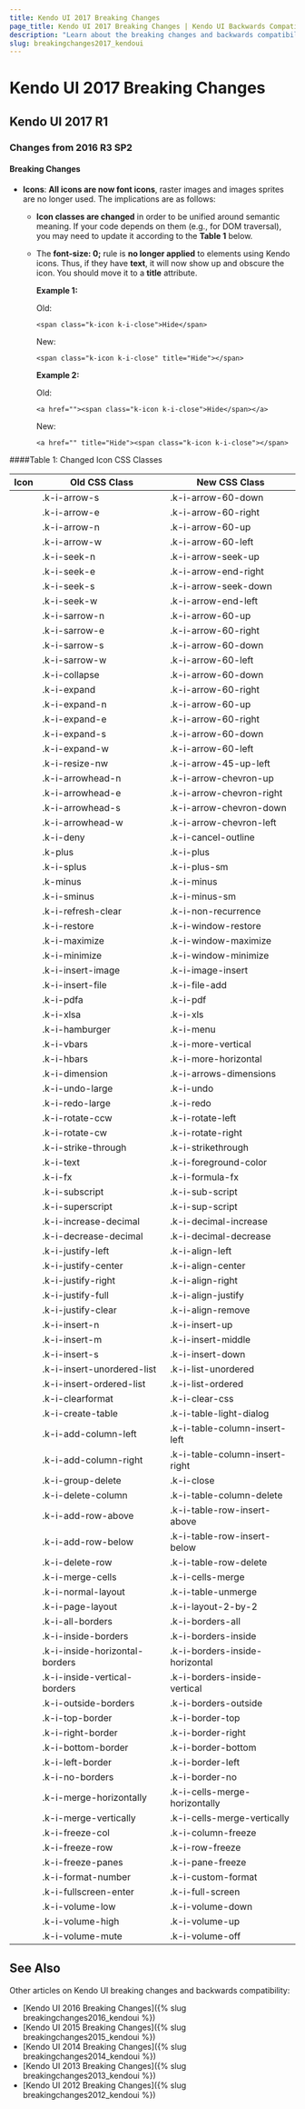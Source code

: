 ```yaml
---
title: Kendo UI 2017 Breaking Changes
page_title: Kendo UI 2017 Breaking Changes | Kendo UI Backwards Compatibility
description: "Learn about the breaking changes and backwards compatibility released by Kendo UI in 2017."
slug: breakingchanges2017_kendoui
---
```


# Kendo UI 2017 Breaking Changes

## Kendo UI 2017 R1

### Changes from 2016 R3 SP2

#### Breaking Changes

* **Icons**: **All icons are now font icons**, raster images and images sprites are no longer used. The implications are as follows:
	* **Icon classes are changed** in order to be unified around semantic meaning. If your code depends on them (e.g., for DOM traversal), you may need to update it according to the **Table 1** below.
	* The **font-size: 0;** rule is **no longer applied** to elements using Kendo icons. Thus, if they have **text**, it will now show up and obscure the icon. You should move it to a **title** attribute.
	
		**Example 1:**
		
		Old:

		````
		<span class="k-icon k-i-close">Hide</span> 
		````

		New:

		````
		<span class="k-icon k-i-close" title="Hide"></span>
		````

		**Example 2:**
		
		Old:

		````
		<a href=""><span class="k-icon k-i-close">Hide</span></a>
		````

		New:

		````
		<a href="" title="Hide"><span class="k-icon k-i-close"></span>
		````

####Table 1: Changed Icon CSS Classes

<table class="obsolete-classes">
        <thead>
            <tr>
                <th>Icon</th><th>Old CSS Class</th><th>New CSS Class</th>
            </tr>
        </thead>
        <tbody>
            <tr><td class="ref-icon"><span class="k-icon k-i-arrow-60-down"></span></td><td class="old-class">.k-i-arrow-s</td><td class="new-class">.k-i-arrow-60-down</td></tr>
            <tr><td class="ref-icon"><span class="k-icon k-i-arrow-60-right"></span></td><td class="old-class">.k-i-arrow-e</td><td class="new-class">.k-i-arrow-60-right</td></tr>
            <tr><td class="ref-icon"><span class="k-icon k-i-arrow-60-up"></span></td><td class="old-class">.k-i-arrow-n</td><td class="new-class">.k-i-arrow-60-up</td></tr>
            <tr><td class="ref-icon"><span class="k-icon k-i-arrow-60-left"></span></td><td class="old-class">.k-i-arrow-w</td><td class="new-class">.k-i-arrow-60-left</td></tr>
            <tr><td class="ref-icon"><span class="k-icon k-i-arrow-seek-up"></span></td><td class="old-class">.k-i-seek-n</td><td class="new-class">.k-i-arrow-seek-up</td></tr>
            <tr><td class="ref-icon"><span class="k-icon k-i-arrow-end-right"></span></td><td class="old-class">.k-i-seek-e</td><td class="new-class">.k-i-arrow-end-right</td></tr>
            <tr><td class="ref-icon"><span class="k-icon k-i-arrow-seek-down"></span></td><td class="old-class">.k-i-seek-s</td><td class="new-class">.k-i-arrow-seek-down</td></tr>
            <tr><td class="ref-icon"><span class="k-icon k-i-arrow-end-left"></span></td><td class="old-class">.k-i-seek-w</td><td class="new-class">.k-i-arrow-end-left</td></tr>
            <tr><td class="ref-icon"><span class="k-icon k-i-arrow-60-up"></span></td><td class="old-class">.k-i-sarrow-n</td><td class="new-class">.k-i-arrow-60-up</td></tr>
            <tr><td class="ref-icon"><span class="k-icon k-i-arrow-60-right"></span></td><td class="old-class">.k-i-sarrow-e</td><td class="new-class">.k-i-arrow-60-right</td></tr>
            <tr><td class="ref-icon"><span class="k-icon k-i-arrow-60-down"></span></td><td class="old-class">.k-i-sarrow-s</td><td class="new-class">.k-i-arrow-60-down</td></tr>
            <tr><td class="ref-icon"><span class="k-icon k-i-arrow-60-left"></span></td><td class="old-class">.k-i-sarrow-w</td><td class="new-class">.k-i-arrow-60-left</td></tr>
            <tr><td class="ref-icon"><span class="k-icon k-i-arrow-60-down"></span></td><td class="old-class">.k-i-collapse</td><td class="new-class">.k-i-arrow-60-down</td></tr>
            <tr><td class="ref-icon"><span class="k-icon k-i-arrow-60-right"></span></td><td class="old-class">.k-i-expand</td><td class="new-class">.k-i-arrow-60-right</td></tr>
            <tr><td class="ref-icon"><span class="k-icon k-i-arrow-60-up"></span></td><td class="old-class">.k-i-expand-n</td><td class="new-class">.k-i-arrow-60-up</td></tr>
            <tr><td class="ref-icon"><span class="k-icon k-i-arrow-60-right"></span></td><td class="old-class">.k-i-expand-e</td><td class="new-class">.k-i-arrow-60-right</td></tr>
            <tr><td class="ref-icon"><span class="k-icon k-i-arrow-60-down"></span></td><td class="old-class">.k-i-expand-s</td><td class="new-class">.k-i-arrow-60-down</td></tr>
            <tr><td class="ref-icon"><span class="k-icon k-i-arrow-60-left"></span></td><td class="old-class">.k-i-expand-w</td><td class="new-class">.k-i-arrow-60-left</td></tr>
            <tr><td class="ref-icon"><span class="k-icon k-i-arrow-45-up-left"></span></td><td class="old-class">.k-i-resize-nw</td><td class="new-class">.k-i-arrow-45-up-left</td></tr>
            <tr><td class="ref-icon"><span class="k-icon k-i-arrow-chevron-up"></span></td><td class="old-class">.k-i-arrowhead-n</td><td class="new-class">.k-i-arrow-chevron-up</td></tr>
            <tr><td class="ref-icon"><span class="k-icon k-i-arrow-chevron-right"></span></td><td class="old-class">.k-i-arrowhead-e</td><td class="new-class">.k-i-arrow-chevron-right</td></tr>
            <tr><td class="ref-icon"><span class="k-icon k-i-arrow-chevron-down"></span></td><td class="old-class">.k-i-arrowhead-s</td><td class="new-class">.k-i-arrow-chevron-down</td></tr>
            <tr><td class="ref-icon"><span class="k-icon k-i-arrow-chevron-left"></span></td><td class="old-class">.k-i-arrowhead-w</td><td class="new-class">.k-i-arrow-chevron-left</td></tr>
            <tr><td class="ref-icon"><span class="k-icon k-i-cancel-outline"></span></td><td class="old-class">.k-i-deny</td><td class="new-class">.k-i-cancel-outline</td></tr>
            <tr><td class="ref-icon"><span class="k-icon k-i-plus"></span></td><td class="old-class">.k-plus</td><td class="new-class">.k-i-plus</td></tr>
            <tr><td class="ref-icon"><span class="k-icon k-i-plus-sm"></span></td><td class="old-class">.k-i-splus</td><td class="new-class">.k-i-plus-sm</td></tr>
            <tr><td class="ref-icon"><span class="k-icon k-i-minus"></span></td><td class="old-class">.k-minus</td><td class="new-class">.k-i-minus</td></tr>
            <tr><td class="ref-icon"><span class="k-icon k-i-minus-sm"></span></td><td class="old-class">.k-i-sminus</td><td class="new-class">.k-i-minus-sm</td></tr>
            <tr><td class="ref-icon"><span class="k-icon k-i-non-recurrence"></span></td><td class="old-class">.k-i-refresh-clear</td><td class="new-class">.k-i-non-recurrence</td></tr>
            <tr><td class="ref-icon"><span class="k-icon k-i-window-restore"></span></td><td class="old-class">.k-i-restore</td><td class="new-class">.k-i-window-restore</td></tr>
            <tr><td class="ref-icon"><span class="k-icon k-i-window-maximize"></span></td><td class="old-class">.k-i-maximize</td><td class="new-class">.k-i-window-maximize</td></tr>
            <tr><td class="ref-icon"><span class="k-icon k-i-window-minimize"></span></td><td class="old-class">.k-i-minimize</td><td class="new-class">.k-i-window-minimize</td></tr>
            <tr><td class="ref-icon"><span class="k-icon k-i-image-insert"></span></td><td class="old-class">.k-i-insert-image</td><td class="new-class">.k-i-image-insert</td></tr>
            <tr><td class="ref-icon"><span class="k-icon k-i-file-add"></span></td><td class="old-class">.k-i-insert-file</td><td class="new-class">.k-i-file-add</td></tr>
            <tr><td class="ref-icon"><span class="k-icon k-i-pdf"></span></td><td class="old-class">.k-i-pdfa</td><td class="new-class">.k-i-pdf</td></tr>
            <tr><td class="ref-icon"><span class="k-icon k-i-xls"></span></td><td class="old-class">.k-i-xlsa</td><td class="new-class">.k-i-xls</td></tr>
            <tr><td class="ref-icon"><span class="k-icon k-i-menu"></span></td><td class="old-class">.k-i-hamburger</td><td class="new-class">.k-i-menu</td></tr>
            <tr><td class="ref-icon"><span class="k-icon k-i-more-vertical"></span></td><td class="old-class">.k-i-vbars</td><td class="new-class">.k-i-more-vertical</td></tr>
            <tr><td class="ref-icon"><span class="k-icon k-i-more-horizontal"></span></td><td class="old-class">.k-i-hbars</td><td class="new-class">.k-i-more-horizontal</td></tr>
            <tr><td class="ref-icon"><span class="k-icon k-i-arrows-dimensions"></span></td><td class="old-class">.k-i-dimension</td><td class="new-class">.k-i-arrows-dimensions</td></tr>
            <tr><td class="ref-icon"><span class="k-icon k-i-undo"></span></td><td class="old-class">.k-i-undo-large</td><td class="new-class">.k-i-undo</td></tr>
            <tr><td class="ref-icon"><span class="k-icon k-i-redo"></span></td><td class="old-class">.k-i-redo-large</td><td class="new-class">.k-i-redo</td></tr>
            <tr><td class="ref-icon"><span class="k-icon k-i-rotate-left"></span></td><td class="old-class">.k-i-rotate-ccw</td><td class="new-class">.k-i-rotate-left</td></tr>
            <tr><td class="ref-icon"><span class="k-icon k-i-rotate-right"></span></td><td class="old-class">.k-i-rotate-cw</td><td class="new-class">.k-i-rotate-right</td></tr>
            <tr><td class="ref-icon"><span class="k-icon k-i-strikethrough"></span></td><td class="old-class">.k-i-strike-through</td><td class="new-class">.k-i-strikethrough</td></tr>
            <tr><td class="ref-icon"><span class="k-icon k-i-foreground-color"></span></td><td class="old-class">.k-i-text</td><td class="new-class">.k-i-foreground-color</td></tr>
            <tr><td class="ref-icon"><span class="k-icon k-i-formula-fx"></span></td><td class="old-class">.k-i-fx</td><td class="new-class">.k-i-formula-fx</td></tr>
            <tr><td class="ref-icon"><span class="k-icon k-i-sub-script"></span></td><td class="old-class">.k-i-subscript</td><td class="new-class">.k-i-sub-script</td></tr>
            <tr><td class="ref-icon"><span class="k-icon k-i-sup-script"></span></td><td class="old-class">.k-i-superscript</td><td class="new-class">.k-i-sup-script</td></tr>
            <tr><td class="ref-icon"><span class="k-icon k-i-decimal-increase"></span></td><td class="old-class">.k-i-increase-decimal</td><td class="new-class">.k-i-decimal-increase</td></tr>
            <tr><td class="ref-icon"><span class="k-icon k-i-decimal-decrease"></span></td><td class="old-class">.k-i-decrease-decimal</td><td class="new-class">.k-i-decimal-decrease</td></tr>
            <tr><td class="ref-icon"><span class="k-icon k-i-align-left"></span></td><td class="old-class">.k-i-justify-left</td><td class="new-class">.k-i-align-left</td></tr>
            <tr><td class="ref-icon"><span class="k-icon k-i-align-center"></span></td><td class="old-class">.k-i-justify-center</td><td class="new-class">.k-i-align-center</td></tr>
            <tr><td class="ref-icon"><span class="k-icon k-i-align-right"></span></td><td class="old-class">.k-i-justify-right</td><td class="new-class">.k-i-align-right</td></tr>
            <tr><td class="ref-icon"><span class="k-icon k-i-align-justify"></span></td><td class="old-class">.k-i-justify-full</td><td class="new-class">.k-i-align-justify</td></tr>
            <tr><td class="ref-icon"><span class="k-icon k-i-align-remove"></span></td><td class="old-class">.k-i-justify-clear</td><td class="new-class">.k-i-align-remove</td></tr>
            <tr><td class="ref-icon"><span class="k-icon k-i-insert-up"></span></td><td class="old-class">.k-i-insert-n</td><td class="new-class">.k-i-insert-up</td></tr>
            <tr><td class="ref-icon"><span class="k-icon k-i-insert-middle"></span></td><td class="old-class">.k-i-insert-m</td><td class="new-class">.k-i-insert-middle</td></tr>
            <tr><td class="ref-icon"><span class="k-icon k-i-insert-down"></span></td><td class="old-class">.k-i-insert-s</td><td class="new-class">.k-i-insert-down</td></tr>
            <tr><td class="ref-icon"><span class="k-icon k-i-list-unordered"></span></td><td class="old-class">.k-i-insert-unordered-list</td><td class="new-class">.k-i-list-unordered</td></tr>
            <tr><td class="ref-icon"><span class="k-icon k-i-list-ordered"></span></td><td class="old-class">.k-i-insert-ordered-list</td><td class="new-class">.k-i-list-ordered</td></tr>
            <tr><td class="ref-icon"><span class="k-icon k-i-clear-css"></span></td><td class="old-class">.k-i-clearformat</td><td class="new-class">.k-i-clear-css</td></tr>
            <tr><td class="ref-icon"><span class="k-icon k-i-table-light-dialog"></span></td><td class="old-class">.k-i-create-table</td><td class="new-class">.k-i-table-light-dialog</td></tr>
            <tr><td class="ref-icon"><span class="k-icon k-i-table-column-insert-left"></span></td><td class="old-class">.k-i-add-column-left</td><td class="new-class">.k-i-table-column-insert-left</td></tr>
            <tr><td class="ref-icon"><span class="k-icon k-i-table-column-insert-right"></span></td><td class="old-class">.k-i-add-column-right</td><td class="new-class">.k-i-table-column-insert-right</td></tr>
            <tr><td class="ref-icon"><span class="k-icon k-i-close"></span></td><td class="old-class">.k-i-group-delete</td><td class="new-class">.k-i-close</td></tr>
            <tr><td class="ref-icon"><span class="k-icon k-i-table-column-delete"></span></td><td class="old-class">.k-i-delete-column</td><td class="new-class">.k-i-table-column-delete</td></tr>
            <tr><td class="ref-icon"><span class="k-icon k-i-table-row-insert-above"></span></td><td class="old-class">.k-i-add-row-above</td><td class="new-class">.k-i-table-row-insert-above</td></tr>
            <tr><td class="ref-icon"><span class="k-icon k-i-table-row-insert-below"></span></td><td class="old-class">.k-i-add-row-below</td><td class="new-class">.k-i-table-row-insert-below</td></tr>
            <tr><td class="ref-icon"><span class="k-icon k-i-table-row-delete"></span></td><td class="old-class">.k-i-delete-row</td><td class="new-class">.k-i-table-row-delete</td></tr>
            <tr><td class="ref-icon"><span class="k-icon k-i-cells-merge"></span></td><td class="old-class">.k-i-merge-cells</td><td class="new-class">.k-i-cells-merge</td></tr>
            <tr><td class="ref-icon"><span class="k-icon k-i-table-unmerge"></span></td><td class="old-class">.k-i-normal-layout</td><td class="new-class">.k-i-table-unmerge</td></tr>
            <tr><td class="ref-icon"><span class="k-icon k-i-layout-2-by-2"></span></td><td class="old-class">.k-i-page-layout</td><td class="new-class">.k-i-layout-2-by-2</td></tr>
            <tr><td class="ref-icon"><span class="k-icon k-i-borders-all"></span></td><td class="old-class">.k-i-all-borders</td><td class="new-class">.k-i-borders-all</td></tr>
            <tr><td class="ref-icon"><span class="k-icon k-i-borders-inside"></span></td><td class="old-class">.k-i-inside-borders</td><td class="new-class">.k-i-borders-inside</td></tr>
            <tr><td class="ref-icon"><span class="k-icon k-i-borders-inside-horizontal"></span></td><td class="old-class">.k-i-inside-horizontal-borders</td><td class="new-class">.k-i-borders-inside-horizontal</td></tr>
            <tr><td class="ref-icon"><span class="k-icon k-i-borders-inside-vertical"></span></td><td class="old-class">.k-i-inside-vertical-borders</td><td class="new-class">.k-i-borders-inside-vertical</td></tr>
            <tr><td class="ref-icon"><span class="k-icon k-i-borders-outside"></span></td><td class="old-class">.k-i-outside-borders</td><td class="new-class">.k-i-borders-outside</td></tr>
            <tr><td class="ref-icon"><span class="k-icon k-i-border-top"></span></td><td class="old-class">.k-i-top-border</td><td class="new-class">.k-i-border-top</td></tr>
            <tr><td class="ref-icon"><span class="k-icon k-i-border-right"></span></td><td class="old-class">.k-i-right-border</td><td class="new-class">.k-i-border-right</td></tr>
            <tr><td class="ref-icon"><span class="k-icon k-i-border-bottom"></span></td><td class="old-class">.k-i-bottom-border</td><td class="new-class">.k-i-border-bottom</td></tr>
            <tr><td class="ref-icon"><span class="k-icon k-i-border-left"></span></td><td class="old-class">.k-i-left-border</td><td class="new-class">.k-i-border-left</td></tr>
            <tr><td class="ref-icon"><span class="k-icon k-i-border-no"></span></td><td class="old-class">.k-i-no-borders</td><td class="new-class">.k-i-border-no</td></tr>
            <tr><td class="ref-icon"><span class="k-icon k-i-cells-merge-horizontally"></span></td><td class="old-class">.k-i-merge-horizontally</td><td class="new-class">.k-i-cells-merge-horizontally</td></tr>
            <tr><td class="ref-icon"><span class="k-icon k-i-cells-merge-vertically"></span></td><td class="old-class">.k-i-merge-vertically</td><td class="new-class">.k-i-cells-merge-vertically</td></tr>
            <tr><td class="ref-icon"><span class="k-icon k-i-column-freeze"></span></td><td class="old-class">.k-i-freeze-col</td><td class="new-class">.k-i-column-freeze</td></tr>
            <tr><td class="ref-icon"><span class="k-icon k-i-row-freeze"></span></td><td class="old-class">.k-i-freeze-row</td><td class="new-class">.k-i-row-freeze</td></tr>
            <tr><td class="ref-icon"><span class="k-icon k-i-pane-freeze"></span></td><td class="old-class">.k-i-freeze-panes</td><td class="new-class">.k-i-pane-freeze</td></tr>
            <tr><td class="ref-icon"><span class="k-icon k-i-custom-format"></span></td><td class="old-class">.k-i-format-number</td><td class="new-class">.k-i-custom-format</td></tr>
            <tr><td class="ref-icon"><span class="k-icon k-i-full-screen"></span></td><td class="old-class">.k-i-fullscreen-enter</td><td class="new-class">.k-i-full-screen</td></tr>
            <tr><td class="ref-icon"><span class="k-icon k-i-volume-down"></span></td><td class="old-class">.k-i-volume-low</td><td class="new-class">.k-i-volume-down</td></tr>
            <tr><td class="ref-icon"><span class="k-icon k-i-volume-up"></span></td><td class="old-class">.k-i-volume-high</td><td class="new-class">.k-i-volume-up</td></tr>
            <tr><td class="ref-icon"><span class="k-icon k-i-volume-off"></span></td><td class="old-class">.k-i-volume-mute</td><td class="new-class">.k-i-volume-off</td></tr>
        </tbody>
    </table>


## See Also

Other articles on Kendo UI breaking changes and backwards compatibility:

* [Kendo UI 2016 Breaking Changes]({% slug breakingchanges2016_kendoui %})
* [Kendo UI 2015 Breaking Changes]({% slug breakingchanges2015_kendoui %})
* [Kendo UI 2014 Breaking Changes]({% slug breakingchanges2014_kendoui %})
* [Kendo UI 2013 Breaking Changes]({% slug breakingchanges2013_kendoui %})
* [Kendo UI 2012 Breaking Changes]({% slug breakingchanges2012_kendoui %})
